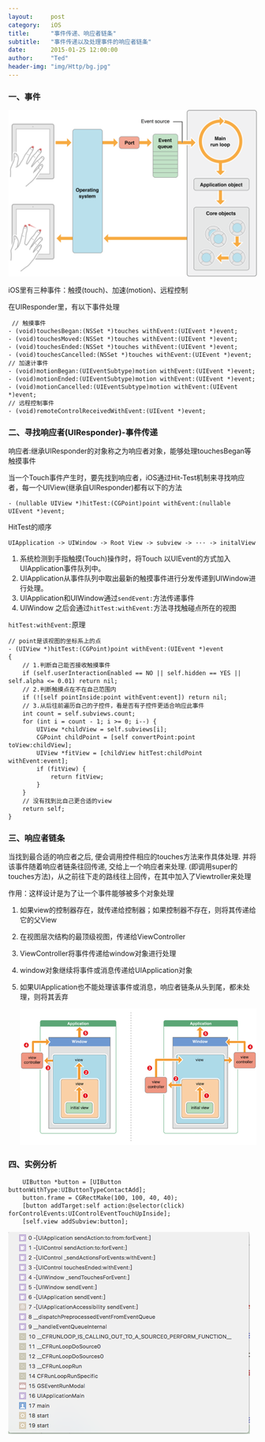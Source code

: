 ```yaml
---
layout:     post
category:   iOS
title:      "事件传递、响应者链条"
subtitle:   "事件传递以及处理事件的响应者链条"
date:       2015-01-25 12:00:00
author:     "Ted"
header-img: "img/Http/bg.jpg"
---
```


### 一、事件

![](/img/Simple_2/19.png)

iOS里有三种事件：触摸(touch)、加速(motion)、远程控制

在UIResponder里，有以下事件处理

```objc
 // 触摸事件
- (void)touchesBegan:(NSSet *)touches withEvent:(UIEvent *)event;
- (void)touchesMoved:(NSSet *)touches withEvent:(UIEvent *)event;
- (void)touchesEnded:(NSSet *)touches withEvent:(UIEvent *)event;
- (void)touchesCancelled:(NSSet *)touches withEvent:(UIEvent *)event;
// 加速计事件
- (void)motionBegan:(UIEventSubtype)motion withEvent:(UIEvent *)event;
- (void)motionEnded:(UIEventSubtype)motion withEvent:(UIEvent *)event;
- (void)motionCancelled:(UIEventSubtype)motion withEvent:(UIEvent *)event;
// 远程控制事件
- (void)remoteControlReceivedWithEvent:(UIEvent *)event;
```

### 二、寻找响应者(UIResponder)-事件传递

响应者:继承UIResponder的对象称之为响应者对象，能够处理touchesBegan等触摸事件

当一个Touch事件产生时，要先找到响应者，iOS通过Hit-Test机制来寻找响应者，每一个UIView(继承自UIResponder)都有以下的方法

```objc
- (nullable UIView *)hitTest:(CGPoint)point withEvent:(nullable UIEvent *)event; 
```

HitTest的顺序

```objc
UIApplication -> UIWindow -> Root View -> subview -> ··· -> initalView
```

1. 系统检测到手指触摸(Touch)操作时，将Touch 以UIEvent的方式加入UIApplication事件队列中。
2. UIApplication从事件队列中取出最新的触摸事件进行分发传递到UIWindow进行处理。
3. UIApplication和UIWindow通过`sendEvent:`方法传递事件
4. UIWindow 之后会通过`hitTest:withEvent:`方法寻找触碰点所在的视图

`hitTest:withEvent:`原理

```objc
// point是该视图的坐标系上的点
- (UIView *)hitTest:(CGPoint)point withEvent:(UIEvent *)event
{
    // 1.判断自己能否接收触摸事件
    if (self.userInteractionEnabled == NO || self.hidden == YES || self.alpha <= 0.01) return nil;
    // 2.判断触摸点在不在自己范围内
    if (![self pointInside:point withEvent:event]) return nil;
    // 3.从后往前遍历自己的子控件，看是否有子控件更适合响应此事件
    int count = self.subviews.count;
    for (int i = count - 1; i >= 0; i--) {
        UIView *childView = self.subviews[i];
        CGPoint childPoint = [self convertPoint:point toView:childView];
        UIView *fitView = [childView hitTest:childPoint withEvent:event];
        if (fitView) {
            return fitView;
        }
    }
    // 没有找到比自己更合适的view
    return self;
}
```

### 三、响应者链条

当找到最合适的响应者之后, 便会调用控件相应的touches方法来作具体处理. 并将该事件随着响应者链条往回传递, 交给上一个响应者来处理. (即调用super的touches方法)，从之前往下走的路线往上回传，在其中加入了Viewtroller来处理

作用：这样设计是为了让一个事件能够被多个对象处理

1. 如果view的控制器存在，就传递给控制器；如果控制器不存在，则将其传递给它的父View

2. 在视图层次结构的最顶级视图，传递给ViewController

3. ViewController将事件传递给window对象进行处理

4. window对象继续将事件或消息传递给UIApplication对象

5. 如果UIApplication也不能处理该事件或消息，响应者链条从头到尾，都未处理，则将其丢弃

   ![](/img/Simple_1/02.png)

### 四、实例分析

```objc
    UIButton *button = [UIButton buttonWithType:UIButtonTypeContactAdd];
    button.frame = CGRectMake(100, 100, 40, 40);
    [button addTarget:self action:@selector(click) forControlEvents:UIControlEventTouchUpInside];
    [self.view addSubview:button];
```

![](/img/Simple_1/38.png)
